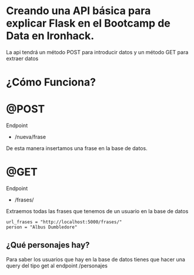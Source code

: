 
# Creando una API básica para explicar Flask en el Bootcamp de Data en Ironhack.
La api tendrá un método POST para introducir datos y un método GET para extraer datos

# ¿Cómo Funciona?

# @POST
Endpoint
- /nueva/frase

De esta manera insertamos una frase en la base de datos.


# @GET
Endpoint
- /frases/<name>

Extraemos todas las frases que tenemos de un usuario en la base de datos

```
url_frases = "http://localhost:5000/frases/"
person = "Albus Dumbledore"
```


## ¿Qué personajes hay?
Para saber los usuarios que hay en la base de datos tienes que hacer una query del tipo get al endpoint /personajes

